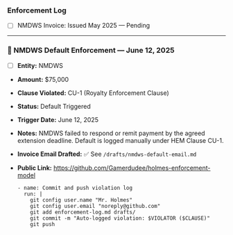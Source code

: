 ### Enforcement Log

- [ ] NMDWS Invoice: Issued May 2025 — Pending

---

### 📌 NMDWS Default Enforcement — June 12, 2025

- [ ] **Entity:** NMDWS  
- **Amount:** $75,000  
- **Clause Violated:** CU-1 (Royalty Enforcement Clause)  
- **Status:** Default Triggered  
- **Trigger Date:** June 12, 2025  
- **Notes:** NMDWS failed to respond or remit payment by the agreed extension deadline. Default is logged manually under HEM Clause CU-1.  
- **Invoice Email Drafted:** ✅ See `/drafts/nmdws-default-email.md`  
- **Public Link:** https://github.com/Gamerdudee/holmes-enforcement-model

      - name: Commit and push violation log
        run: |
          git config user.name "Mr. Holmes"
          git config user.email "noreply@github.com"
          git add enforcement-log.md drafts/
          git commit -m "Auto-logged violation: $VIOLATOR ($CLAUSE)"
          git push
